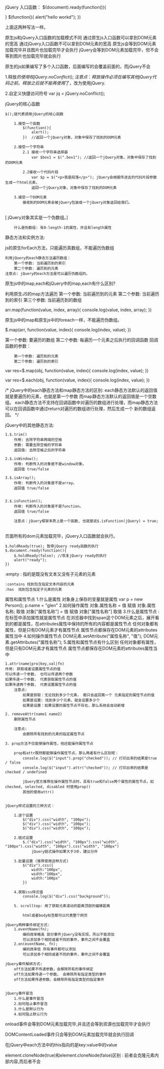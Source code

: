 jQuery 入口函数：
$(document).ready(function()){

}
$(function(){
    alert("hello workd");
})

上面这两种写法一样。


原生js和jQuery入口函数的加载模式不同
通过原生js入口函数可以拿到DOM元素的宽高
通过jQuery入口函数不可以拿到DOM元素的宽高
原生js会等到DOM元素加载完毕并且图片也加载完毕才会执行
jQuery会等到DOM元素加载完毕，但不会等到图片也加载完毕就会执行

原生的js如果编写了多个入口函数，后面编写的会覆盖前面的，而jQuery不会

1.释放$的使用权
    jQuery.noConflict();
    注意点：释放操作必须在编写其他jQuery代码之前，释放之后就不能再使用$了，改为使用jQuery.

2.自定义快捷访问符号
    var jq = jQuery.noConflict();

jQuery的核心函数

    $();就代表调用jQuery的核心函数
    
        1.接受一个函数
            $(function(){
                alert();
            })  //返回一个jQuery对象，对象中保存了找到的DOM元素
    
        2.接受一个字符串
            2.1 接收一个字符串选择器
                var $box1 = $(".box1"); //返回一个jQuery对象，对象中保存了找到的DOM元素
    
            2.2接收一个代码片段
                var $p = $("<p>我是段落</p>"); jQuery会根据传进去的代码片段参数生成一个html元素，
                返回一个jQuery对象，对象中保存了找到的DOM元素
    
        3.接受一个DOM元素
            接收到的DOM元素会被jQuery包装成一个jQuery对象返回给我们。


​        
    [ jQuery对象其实是一个伪数组。]
    
        什么是伪数组: 有0-length-1的属性，并且有length属性


静态方法和实例方法:


js的原生forEach方法，只能遍历真数组，不能遍历伪数组

    利用jQuery的each静态方法遍历数组：
        第一个参数: 当前遍历到的索引
        第二个参数: 遍历到的元素
    注意点: jQuery的each方法是可以遍历伪数组的。


原生js中的map,each和jQuery中的map,each有什么区别?

利用原生JS的map方法遍历
第一个参数: 当前遍历到的元素
第二个参数: 当前遍历到的索引
第三个参数: 当前遍历到的数组

arr.map(function(value, index, array){
    console.log(value, index, array);
})

原生js中的map和原生js中的foreach一样，不能遍历伪数组。

$.map(arr, function(value, index){
    console.log(index, value);
})

第一个参数: 要遍历的数组
第二个参数: 每遍历一个元素之后执行的回调函数
    回调函数的参数：

        第一个参数: 遍历到的元素
        第二个参数: 遍历到的索引

var res=$.map(obj, function(value, index){
    console.log(index, value);
})

var res=$.each(obj, function(value, index){
    console.log(index, value);
})

/* jQuery中的each静态方法和map静态方法的区别:
    each静态方法默认的返回值就是要遍历的元素，也就是第一个参数
    而map静态方法默认的返回值是一个空数组。
    each静态方法不支持在回调函数中对遍历的数组进行处理，而map静态方法可以在回调函数中通过return对遍历的数组进行处理，然后生成一个
    新的数组返回。
*/

jQuery中的其他静态方法:

    1.$.trim()
        作用: 去除字符串两端的空格
        参数: 需要去除空格的字符串
        返回值: 去除空格之后的字符串
    
    2.$.isWindow();
        作用: 判断传入的对象是不是window对象。
        返回值 true/false
    
    3.$.isArray();
        作用: 判断传入的对象是不是array。
        返回值 true/false


    2.$.isFunction();
        作用: 判断传入的对象是不是function。
        返回值 true/false
    
        注意点：jQuery框架本质上是一个函数, 也就是说$.isFunction(jQuery) = true;


​    
页面所有的dom元素加载完毕，jQuery入口函数就会执行。

    $.holdReady(true); 暂停jQuery ready函数的执行
    $.document.ready(function(){
        $.holdReady(false); //恢复jQuery ready的执行
        alert("ready");
    })


<el>:empty : 指的是既没有文本又没有子元素的元素

    :contains 找到包含指定文本内容的元素
    :has  找到包含指定子元素的元素

属性和属性节点
    1.什么是属性
        对象身上保存的变量就是属性
        var p = new Person();
        p.name = "glen"
    2.如何操作属性
        对象.属性名称 = 值      赋值
        对象.属性名称;          取值
        对象["属性名称"] = 值   赋值
        对象["属性名称"]        取值
    3.什么是属性节点
        <span name="glen"></span> : 在标签中添加属性就是属性节点
        在浏览器中找到span这个DOM元素之后，展开看到的都是属性，在attributes属性中保持的所有的内容都是属性节点
        任何对象都有属性，但是只有DOM元素才有属性节点
        属性节点都保存在DOM元素的attributes属性当中
    4.如何操作属性节点
        DOM元素.setAttribute("属性名称", "值");
        DOM元素.getAttributes("属性名称");
    5.属性和属性节点有什么区别
        任何对象都有属性，但是只有DOM元素才有属性节点
        属性节点都保存在DOM元素的attributes属性当中


    1.attr(name|pro|key,val|fn)
    作用: 获取或者设置属性节点的值
    可以传递一个参数， 也可以传递两个参数
    如果传递一个参数， 代表获取属性节点的值
    如果传递两个参数， 代表设置属性节点的值
        注意点: 
            如果是获取：无论找到多少个元素， 都只会返回第一个 元素指定的属性节点的值
            如果是设置: 找到多少个元素，就会设置多少个
            如果是设置：如果设置的属性节点不存在，那么系统会自动新增
    
    2. removeAttr(name1 name2)
        删除属性节点
    
        注意点:
            会删除所有找到的元素的指定属性节点 
    
    3. prop方法不仅能够操作属性，他还能操作属性节点
    
        prop和attr既然都能够操作属性节点，那么两者有什么区别呢：
            console.log($("input").prop("checked")); // 打印出来的结果是true / false
            console.log($("input").attr("checked")); // 打印出来的结果是checked / undefined
    
            jQuery官方推荐在操作属性节点时，具有true和false两个属性的属性节点，如checked, selected, disabled 时使用prop()
            其他的使用attr()


    jQuery样式设置的三种方式：
    
        1.逐个设置
            $("div").css("width", "100px");
            $("div").css("width", "100px");
            $("div").css("width", "100px");
    
        2.链式设置
            $.("div").css("width", "100px").css("width", "100px").css("width", "100px").css("width", "100px")
                jQuery链式操作如果大于3步，建议分开
    
        3.批量设置 (推荐使用这种方式)
            $("div").css({
                width:"100px",
                width:"100px",
                width:"100px"
            })
    
        4.获取css样式值
            console.log($("div").css("background"));
    
        5. scrolltop: 用了获取元素滚动的距离顶部的偏移距离
    
            html或者body标签都可以代表整个网页
    
    jQuery两种事件绑定方式:
        1.eventName(fn);
            编码效率略高 部分事件jQuery没有实现，所以不能添加
            可以添加多个相同或者不同的事件，事件之间不会覆盖
        2.on(eventName, fn);
            编码效率低 所有事件都可以添加
            可以添加多个相同或者不同的事件，事件之间不会覆盖
    
    jQuery事件解绑方式:
        off方法如果不传递参数，会移除所有的事件绑定
        off方法如果传递一个参数， 会移除所有指定类型的事件
        off方法如果传递参数，会移除所有指定类型的指定事件


    jQuery事件冒泡
        1.什么是事件冒泡
        2.如何阻止事件冒泡
        3.什么是默认行为
        4.如何阻止默认行为
onload事件会等到DOM元素加载完毕,并且还会等到资源也加载完毕才会执行

DOMContentLoaded事件只会等到DOM元素加载完毕就会执行回调

在jQuery中each方法中的this指向的是key:value中的value

element.cloneNode(true)和element.cloneNode(false)区别 : 前者会克隆元素内部内容,而后者不会